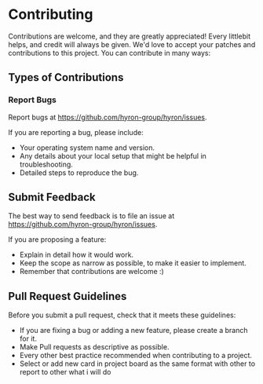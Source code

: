 # Contributing

Contributions are welcome, and they are greatly appreciated! Every littlebit helps, and credit will always be given. We'd love to accept your patches and contributions to this project. You can contribute in many ways:

## Types of Contributions

### Report Bugs

Report bugs at https://github.com/hyron-group/hyron/issues.

If you are reporting a bug, please include:

* Your operating system name and version.
* Any details about your local setup that might be helpful in troubleshooting.
* Detailed steps to reproduce the bug.

## Submit Feedback

The best way to send feedback is to file an issue at https://github.com/hyron-group/hyron/issues.

If you are proposing a feature:

* Explain in detail how it would work.
* Keep the scope as narrow as possible, to make it easier to implement.
* Remember that contributions are welcome :)

## Pull Request Guidelines

Before you submit a pull request, check that it meets these guidelines:

* If you are fixing a bug or adding a new feature, please create a branch for it.
* Make Pull requests as descriptive as possible.
* Every other best practice recommended when contributing to a project.
* Select or add new card in project board as the same format with other to report to other what i will do
